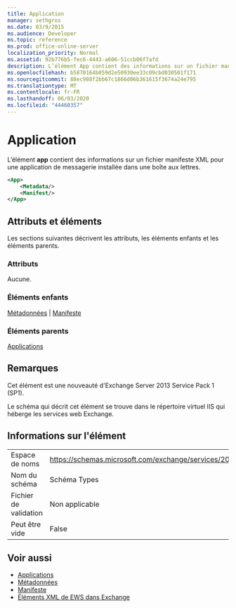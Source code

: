```yaml
---
title: Application
manager: sethgros
ms.date: 03/9/2015
ms.audience: Developer
ms.topic: reference
ms.prod: office-online-server
localization_priority: Normal
ms.assetid: 92b776b5-fec6-4443-a606-51ccb06f7afd
description: L’élément App contient des informations sur un fichier manifeste XML pour une application de messagerie installée dans une boîte aux lettres.
ms.openlocfilehash: b5870164b059d2e50930ee33c09cbd030501f171
ms.sourcegitcommit: 88ec988f2bb67c1866d06b361615f3674a24e795
ms.translationtype: MT
ms.contentlocale: fr-FR
ms.lasthandoff: 06/03/2020
ms.locfileid: "44460357"
---
```

# <a name="app"></a>Application

L’élément **app** contient des informations sur un fichier manifeste XML pour une application de messagerie installée dans une boîte aux lettres. 
  
```XML
<App>
    <Metadata/>
    <Manifest/>
</App>
```

## <a name="attributes-and-elements"></a>Attributs et éléments

Les sections suivantes décrivent les attributs, les éléments enfants et les éléments parents.
  
### <a name="attributes"></a>Attributs

Aucune.
  
### <a name="child-elements"></a>Éléments enfants

[Métadonnées](metadata-ex15websvcsotherref.md)  |  [Manifeste](manifest.md)
  
### <a name="parent-elements"></a>Éléments parents

[Applications](apps.md)
  
## <a name="remarks"></a>Remarques

Cet élément est une nouveauté d'Exchange Server 2013 Service Pack 1 (SP1).
  
Le schéma qui décrit cet élément se trouve dans le répertoire virtuel IIS qui héberge les services web Exchange.
  
## <a name="element-information"></a>Informations sur l'élément

|||
|:-----|:-----|
|Espace de noms  <br/> |https://schemas.microsoft.com/exchange/services/2006/types  <br/> |
|Nom du schéma  <br/> |Schéma Types  <br/> |
|Fichier de validation  <br/> |Non applicable  <br/> |
|Peut être vide  <br/> |False  <br/> |
   
## <a name="see-also"></a>Voir aussi

- [Applications](apps.md)
- [Métadonnées](metadata-ex15websvcsotherref.md)
- [Manifeste](manifest.md)
- [Éléments XML de EWS dans Exchange](ews-xml-elements-in-exchange.md)

